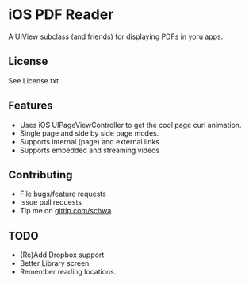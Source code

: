 # iOS PDF Reader

A UIView subclass (and friends) for displaying PDFs in yoru apps.

## License

See License.txt

## Features

* Uses iOS UIPageViewController to get the cool page curl animation.
* Single page and side by side page modes.
* Supports internal (page) and external links
* Supports embedded and streaming videos

## Contributing

* File bugs/feature requests
* Issue pull requests
* Tip me on [gittip.com/schwa](https://www.gittip.com/schwa/)

## TODO

* (Re)Add Dropbox support
* Better Library screen
* Remember reading locations.

